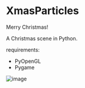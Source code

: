 # XmasParticles
Merry Christmas!

A Christmas scene in Python.

requirements:
- PyOpenGL
- Pygame



![image](https://github.com/user-attachments/assets/d0c42436-68a3-493d-8dab-953491714f35)
